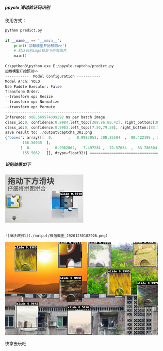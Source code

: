 

#####  ppyolo 滑动验证码识别

使用方式：

```python
python predict.py

if __name__ == '__main__':
    print('加载模型开始预测>>')
    # 默认识别imgs目录下所有图片
    main()

C:\python3\python.exe E:/ppyolo-captcha/predict.py
加载模型开始预测>>
-----------  Model Configuration -----------
Model Arch: YOLO
Use Paddle Executor: False
Transform Order: 
--transform op: Resize
--transform op: Normalize
--transform op: Permute
--------------------------------------------
Inference: 988.569974899292 ms per batch image
class_id:0, confidence:0.9984,left_top:[308.86,80.42], right_bottom:[386.09,156.56]
class_id:0, confidence:0.9983,left_top:[7.50,79.58], right_bottom:[83.79,155.57]
save result to: ./output\captcha_301.png
{'boxes': array([[  0.       ,   0.9983951, 308.85504  ,  80.422195 , 386.08887  ,
        156.56035  ],
       [  0.       ,   0.9982862,   7.497284 ,  79.57634  ,  83.786804 ,
        155.5662   ]], dtype=float32)} ===============================================

```



##### 识别效果如下

![`极验验证吗识别`](./output/微信截图_20201230095542.png)

 																				![滑块识别1](./output/微信截图_20201230102926.png)

![滑块识别2](./output/微信截图_20201230104114.png)



快拿去玩吧
